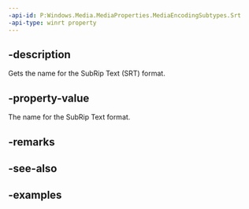 ```yaml
---
-api-id: P:Windows.Media.MediaProperties.MediaEncodingSubtypes.Srt
-api-type: winrt property
---
```


## -description

Gets the name for the SubRip Text (SRT) format.

## -property-value

The name for the SubRip Text format.

## -remarks

## -see-also

## -examples

